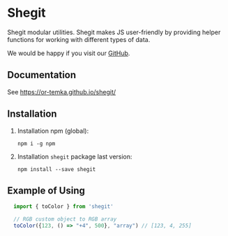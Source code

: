 # Shegit

Shegit modular utilities. Shegit makes JS user-friendly by providing helper functions for working with different types of data.

We would be happy if you visit our [GitHub](https://github.com/or-temka/shegit/tree/dev-v1.1.0).

## Documentation

See https://or-temka.github.io/shegit/

## Installation

1. Installation npm (global):

   ```shell
   npm i -g npm
   ```

2. Installation `shegit` package last version:

   ```shell
   npm install --save shegit
   ```

## Example of Using

```javascript
  import { toColor } from 'shegit'

  // RGB custom object to RGB array
  toColor({123, () => "+4", 500}, "array") // [123, 4, 255]
```
